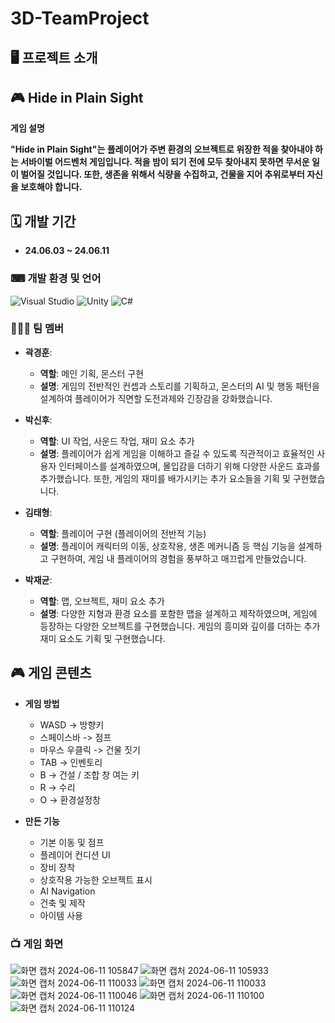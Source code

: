 # 3D-TeamProject
## 🖥 프로젝트 소개
## 🎮 **Hide in Plain Sight**

 **게임 설명**
  
  **"Hide in Plain Sight"는 플레이어가 주변 환경의 오브젝트로 위장한 적을 찾아내야 하는 서바이벌 어드벤처 게임입니다. 적을 밤이 되기 전에 모두 찾아내지 못하면 무서운 일이 벌어질 것입니다. 또한, 생존을 위해서 식량을 수집하고, 건물을 지어 추위로부터 자신을 보호해야 합니다.**

## 🗓 개발 기간
* **24.06.03 ~ 24.06.11**

### ⌨ 개발 환경 및 언어
   ![Visual Studio](https://img.shields.io/badge/Visual%20Studio-5C2D91?style=flat&logo=visual-studio&logoColor=white)
   ![Unity](https://img.shields.io/badge/Unity-2022.3.17f-000000?style=flat&logo=unity)
   ![C#](https://img.shields.io/badge/C%23-239120?style=flat&logo=c-sharp&logoColor=white)
    
### 🧑‍🤝‍🧑 팀 멤버

- **곽경훈**:
  - **역할**: 메인 기획, 몬스터 구현
  - **설명**: 게임의 전반적인 컨셉과 스토리를 기획하고, 몬스터의 AI 및 행동 패턴을 설계하여 플레이어가 직면할 도전과제와 긴장감을 강화했습니다.

- **박신후**:
  - **역할**: UI 작업, 사운드 작업, 재미 요소 추가
  - **설명**: 플레이어가 쉽게 게임을 이해하고 즐길 수 있도록 직관적이고 효율적인 사용자 인터페이스를 설계하였으며, 몰입감을 더하기 위해 다양한 사운드 효과를 추가했습니다. 또한, 게임의 재미를 배가시키는 추가 요소들을 기획 및 구현했습니다.

- **김태형**:
  - **역할**: 플레이어 구현 (플레이어의 전반적 기능)
  - **설명**: 플레이어 캐릭터의 이동, 상호작용, 생존 메커니즘 등 핵심 기능을 설계하고 구현하여, 게임 내 플레이어의 경험을 풍부하고 매끄럽게 만들었습니다.

- **박재균**:
  - **역할**: 맵, 오브젝트, 재미 요소 추가
  - **설명**: 다양한 지형과 환경 요소를 포함한 맵을 설계하고 제작하였으며, 게임에 등장하는 다양한 오브젝트를 구현했습니다. 게임의 흥미와 깊이를 더하는 추가 재미 요소도 기획 및 구현했습니다.




## 🎮 게임 콘텐츠

- **게임 방법**
  - WASD -> 방향키
  - 스페이스바 -> 점프
  - 마우스 우클릭 -> 건물 짓기
  - TAB -> 인벤토리
  - B -> 건설 / 조합 창 여는 키
  - R -> 수리
  - O -> 환경설정창

- **만든 기능**
  - 기본 이동 및 점프
  - 플레이어 컨디션 UI
  - 장비 장착
  - 상호작용 가능한 오브젝트 표시
  - AI Navigation
  - 건축 및 제작
  - 아이템 사용


### 📺 게임 화면
![화면 캡처 2024-06-11 105847](https://github.com/qaws1234plok/Team5-3D/assets/167041964/8c08aacb-a379-421e-8731-aca5980dcb53)
![화면 캡처 2024-06-11 105933](https://github.com/qaws1234plok/Team5-3D/assets/167041964/1980fd9c-7711-46c3-8b6d-1f21fbeae343)
![화면 캡처 2024-06-11 110033](https://github.com/qaws1234plok/Team5-3D/assets/167041964/ea02a821-c079-44c1-85ed-54a08d2e906a)
![화면 캡처 2024-06-11 110033](https://github.com/qaws1234plok/Team5-3D/assets/167041964/f4929f3f-db14-478a-9de8-c79692a75770)
![화면 캡처 2024-06-11 110046](https://github.com/qaws1234plok/Team5-3D/assets/167041964/b26d9305-977c-4b22-ab21-dfe9df91258b)
![화면 캡처 2024-06-11 110100](https://github.com/qaws1234plok/Team5-3D/assets/167041964/279be59c-d33c-48ce-8592-b10371daffeb)
![화면 캡처 2024-06-11 110124](https://github.com/qaws1234plok/Team5-3D/assets/167041964/d1ad319e-7bd8-452e-9e90-6ad037f83d2f)



